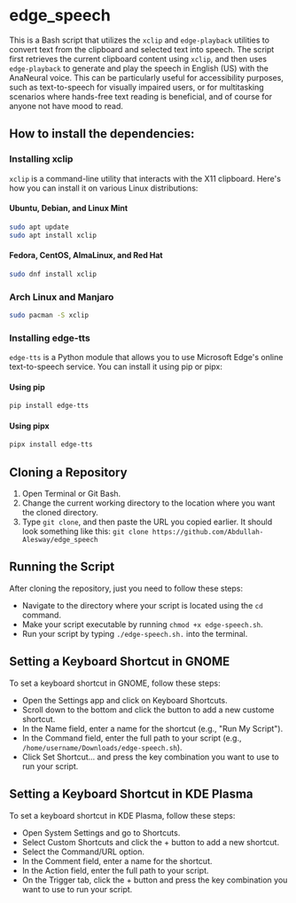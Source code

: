 # edge_speech
This is a Bash script that utilizes the `xclip` and `edge-playback` utilities to convert text from the clipboard and selected text into speech. The script first retrieves the current clipboard content using `xclip`, and then uses `edge-playback` to generate and play the speech in English (US) with the AnaNeural voice. This can be particularly useful for accessibility purposes, such as text-to-speech for visually impaired users, or for multitasking scenarios where hands-free text reading is beneficial, and of course for anyone not have mood to read.

## How to install the dependencies:

### Installing xclip
`xclip` is a command-line utility that interacts with the X11 clipboard. Here's how you can install it on various Linux distributions:

#### Ubuntu, Debian, and Linux Mint
```bash
sudo apt update
sudo apt install xclip
```

#### Fedora, CentOS, AlmaLinux, and Red Hat
```bash
sudo dnf install xclip
```

### Arch Linux and Manjaro
```bash
sudo pacman -S xclip
```


### Installing edge-tts
`edge-tts` is a Python module that allows you to use Microsoft Edge's online text-to-speech service. You can install it using pip or pipx:

#### Using pip
```bash
pip install edge-tts
```

#### Using pipx
```bash
pipx install edge-tts
```

## Cloning a Repository
1. Open Terminal or Git Bash.
2. Change the current working directory to the location where you want the cloned directory.
3. Type `git clone`, and then paste the URL you copied earlier. It should look something like this: `git clone https://github.com/Abdullah-Alesway/edge_speech`


## Running the Script
After cloning the repository, just you need to follow these steps:
- Navigate to the directory where your script is located using the `cd` command.
- Make your script executable by running `chmod +x edge-speech.sh`.
- Run your script by typing `./edge-speech.sh.` into the terminal.

## Setting a Keyboard Shortcut in GNOME
To set a keyboard shortcut in GNOME, follow these steps:

- Open the Settings app and click on Keyboard Shortcuts.
- Scroll down to the bottom and click the button to add a new custome shortcut.
- In the Name field, enter a name for the shortcut (e.g., "Run My Script").
- In the Command field, enter the full path to your script (e.g., `/home/username/Downloads/edge-speech.sh`).
- Click Set Shortcut... and press the key combination you want to use to run your script.

## Setting a Keyboard Shortcut in KDE Plasma
To set a keyboard shortcut in KDE Plasma, follow these steps:

- Open System Settings and go to Shortcuts.
- Select Custom Shortcuts and click the + button to add a new shortcut.
- Select the Command/URL option.
- In the Comment field, enter a name for the shortcut.
- In the Action field, enter the full path to your script.
- On the Trigger tab, click the + button and press the key combination you want to use to run your script.


